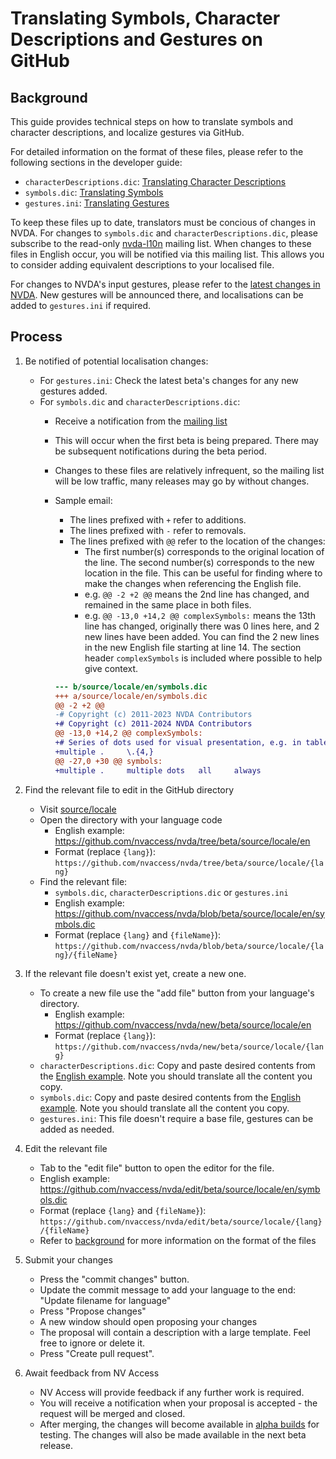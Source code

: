 # Translating Symbols, Character Descriptions and Gestures on GitHub

## Background

This guide provides technical steps on how to translate symbols and character descriptions, and localize gestures via GitHub.

For detailed information on the format of these files, please refer to the following sections in the developer guide:

- `characterDescriptions.dic`: [Translating Character Descriptions](https://www.nvaccess.org/files/nvda/documentation/developerGuide.html#characterDescriptions)
- `symbols.dic`: [Translating Symbols](https://www.nvaccess.org/files/nvda/documentation/developerGuide.html#symbolPronunciation)
- `gestures.ini`: [Translating Gestures](https://www.nvaccess.org/files/nvda/documentation/developerGuide.html#TranslatingGestures)

To keep these files up to date, translators must be concious of changes in NVDA.
For changes to `symbols.dic` and `characterDescriptions.dic`, please subscribe to the read-only [nvda-l10n](https://groups.google.com/a/nvaccess.org/g/nvda-l10n) mailing list.
When changes to these files in English occur, you will be notified via this mailing list.
This allows you to consider adding equivalent descriptions to your localised file.

For changes to NVDA's input gestures, please refer to the [latest changes in NVDA](../../user_docs/en/changes.md).
New gestures will be announced there, and localisations can be added to `gestures.ini` if required.

## Process

1. Be notified of potential localisation changes:
    - For `gestures.ini`: Check the latest beta's changes for any new gestures added.
    - For `symbols.dic` and `characterDescriptions.dic`:
        - Receive a notification from the [mailing list](https://groups.google.com/a/nvaccess.org/g/nvda-l10n)
        - This will occur when the first beta is being prepared.
        There may be subsequent notifications during the beta period.
        - Changes to these files are relatively infrequent, so the mailing list will be low traffic, many releases may go by without changes.
        - Sample email:
            - The lines prefixed with `+` refer to additions.
            - The lines prefixed with `-` refer to removals.
            - The lines prefixed with `@@` refer to the location of the changes:
                - The first number(s) corresponds to the original location of the line.
                The second number(s) corresponds to the new location in the file.
                This can be useful for finding where to make the changes when referencing the English file.
                - e.g. `@@ -2 +2 @@` means the 2nd line has changed, and remained in the same place in both files.
                - e.g. `@@ -13,0 +14,2 @@ complexSymbols:` means the 13th line has changed, originally there was 0 lines here, and 2 new lines have been added.
                You can find the 2 new lines in the new English file starting at line 14.
                The section header `complexSymbols` is included where possible to help give context.

            ```diff
            --- b/source/locale/en/symbols.dic
            +++ a/source/locale/en/symbols.dic
            @@ -2 +2 @@
            -# Copyright (c) 2011-2023 NVDA Contributors
            +# Copyright (c) 2011-2024 NVDA Contributors
            @@ -13,0 +14,2 @@ complexSymbols:
            +# Series of dots used for visual presentation, e.g. in table of contents
            +multiple .     \.{4,}
            @@ -27,0 +30 @@ symbols:
            +multiple .     multiple dots   all     always
            ```

1. Find the relevant file to edit in the GitHub directory
    - Visit [source/locale](https://github.com/nvaccess/nvda/tree/beta/source/locale)
    - Open the directory with your language code
        - English example: <https://github.com/nvaccess/nvda/tree/beta/source/locale/en>
        - Format (replace `{lang}`): `https://github.com/nvaccess/nvda/tree/beta/source/locale/{lang}`
    - Find the relevant file:
        - `symbols.dic`, `characterDescriptions.dic` or `gestures.ini`
        - English example: <https://github.com/nvaccess/nvda/blob/beta/source/locale/en/symbols.dic>
        - Format (replace `{lang}` and `{fileName}`): `https://github.com/nvaccess/nvda/blob/beta/source/locale/{lang}/{fileName}`
1. If the relevant file doesn't exist yet, create a new one.
    - To create a new file use the "add file" button from your language's directory.
        - English example: <https://github.com/nvaccess/nvda/new/beta/source/locale/en>
        - Format (replace `{lang}`): `https://github.com/nvaccess/nvda/new/beta/source/locale/{lang}`
    - `characterDescriptions.dic`: Copy and paste desired contents from the [English example](https://raw.githubusercontent.com/nvaccess/nvda/refs/heads/beta/source/locale/en/characterDescriptions.dic).
    Note you should translate all the content you copy.
    - `symbols.dic`: Copy and paste desired contents from the [English example](https://raw.githubusercontent.com/nvaccess/nvda/refs/heads/beta/source/locale/en/symbols.dic).
    Note you should translate all the content you copy.
    - `gestures.ini`: This file doesn't require a base file, gestures can be added as needed.
1. Edit the relevant file
    - Tab to the "edit file" button to open the editor for the file.
    - English example: <https://github.com/nvaccess/nvda/edit/beta/source/locale/en/symbols.dic>
    - Format (replace `{lang}` and `{fileName}`): `https://github.com/nvaccess/nvda/edit/beta/source/locale/{lang}/{fileName}`
    - Refer to [background](#background) for more information on the format of the files
1. Submit your changes
    - Press the "commit changes" button.
    - Update the commit message to add your language to the end: "Update filename for language"
    - Press "Propose changes"
    - A new window should open proposing your changes
    - The proposal will contain a description with a large template.
    Feel free to ignore or delete it.
    - Press "Create pull request".
1. Await feedback from NV Access
    - NV Access will provide feedback if any further work is required.
    - You will receive a notification when your proposal is accepted - the request will be merged and closed.
    - After merging, the changes will become available in [alpha builds](https://www.nvaccess.org/files/nvda/snapshots/) for testing.
    The changes will also be made available in the next beta release.
